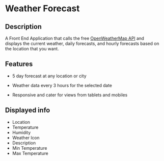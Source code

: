# Weather Forecast

## Description
A Front End Application that calls the free [OpenWeatherMap API](https://openweathermap.org/api) and displays the current weather, daily forecasts, and hourly
forecasts based on the location that you want.

## Features

-  5 day forecast at any location or city

-  Weather data every 3 hours for the selected date
  
- Responsive and cater for views from tablets and mobiles

## Displayed info
 * Location
 * Temperature
 * Humidity 
 * Weather Icon
 * Description 
 * Min Temperature
 * Max Temperature
